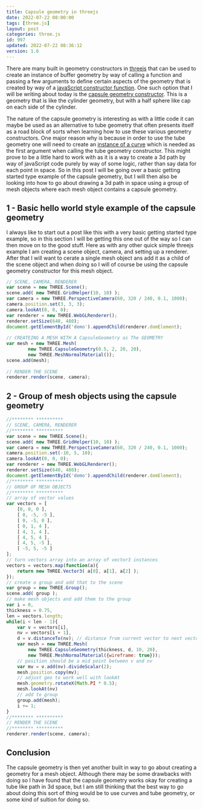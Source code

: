 ```yaml
---
title: Capsule geometry in threejs
date: 2022-07-22 08:00:00
tags: [three.js]
layout: post
categories: three.js
id: 997
updated: 2022-07-22 08:36:12
version: 1.6
---
```


There are many built in geometry constructors in [threejs](https://threejs.org/docs/#manual/en/introduction/Creating-a-scene) that can be used to create an instance of buffer geometry by way of calling a function and passing a few arguments to define certain aspects of the geometry that is created by way of a [javaScript constructor function](/2019/02/27/js-javascript-constructor/). One such option that I will be writing about today is the [capsule geometry constructor](https://threejs.org/docs/#api/en/geometries/CapsuleGeometry). This is a geometry that is like the cylinder geometry, but with a half sphere like cap on each side of the cylinder.

The nature of the capsule geometry is interesting as with a little code it can maybe be used as an alternative to tube geometry that often presents itself as a road block of sorts when learning how to use these various geometry constructors. One major reason why is because in order to use the tube geometry one will need to create an [instance of a curve](/2022/06/17/threejs-curve/) which is needed as the first argument when calling the tube geometry constructor. This might prove to be a little hard to work with as it is a way to create a 3d path by way of javaScript code purely by way of some logic, rather than say data for each point in space. So in this post I will be going over a basic getting started type example of the capsule geometry, but I will then also be looking into how to go about drawing a 3d path in space using a group of mesh objects where each mesh object contains a capsule geometry.

<!-- more -->


## 1 - Basic hello world style example of the capsule geometry

I always like to start out a post like this with a very basic getting started type example, so in this section I will be getting this one out of the way so I can then move on to the good stuff. Here as with any other quick simple threejs example I am creating a scene object, camera, and setting up a renderer. After that I will want to cerate a single mesh object ans add it as a child of the scene object and when doing so I will of course be using the capsule geometry constructor for this mesh object.

```js
// SCENE, CAMERA, RENDERER
var scene = new THREE.Scene();
scene.add( new THREE.GridHelper(10, 10) );
var camera = new THREE.PerspectiveCamera(60, 320 / 240, 0.1, 1000);
camera.position.set(3, 3, 3);
camera.lookAt(0, 0, 0);
var renderer = new THREE.WebGLRenderer();
renderer.setSize(640, 480);
document.getElementById('demo').appendChild(renderer.domElement);
 
// CREATEING A MESH WITH A CapsuleGeometry as The GEOMETRY
var mesh = new THREE.Mesh(
        new THREE.CapsuleGeometry(0.5, 2, 20, 20),
        new THREE.MeshNormalMaterial());
scene.add(mesh);
 
// RENDER THE SCENE
renderer.render(scene, camera);
```

## 2 - Group of mesh objects using the capsule geometry

```js
//******** **********
// SCENE, CAMERA, RENDERER
//******** **********
var scene = new THREE.Scene();
scene.add( new THREE.GridHelper(10, 10) );
var camera = new THREE.PerspectiveCamera(60, 320 / 240, 0.1, 1000);
camera.position.set(-10, 5, 10);
camera.lookAt(0, 0, 0);
var renderer = new THREE.WebGLRenderer();
renderer.setSize(640, 480);
document.getElementById('demo').appendChild(renderer.domElement);
//******** **********
// GROUP OF MESH OBJECTS
//******** **********
// array of vector values
var vectors = [
    [0, 0, 0 ],
    [ 0, -5, -5 ],
    [ 0, -5, 0 ],
    [ 0, 1, 4 ],
    [ 4, 1, 4 ],
    [ 4, 5, 4 ],
    [ 4, 5, -5 ],
    [ -5, 5, -5 ]
];
// turn vectors array into an array of vector3 instances
vectors = vectors.map(function(a){
    return new THREE.Vector3( a[0], a[1], a[2] );
});
// create a group and add that to the scene
var group = new THREE.Group();
scene.add( group );
// make mesh objects and add them to the group
var i = 0,
thickness = 0.75,
len = vectors.length;
while(i < len - 1){
    var v = vectors[i],
    nv = vectors[i + 1],
    d = v.distanceTo(nv); // distance from current vector to next vector
    var mesh = new THREE.Mesh(
        new THREE.CapsuleGeometry(thickness, d, 10, 20),
        new THREE.MeshNormalMaterial({wireframe: true}));
    // position should be a mid point between v and nv
    var mv = v.add(nv).divideScalar(2);
    mesh.position.copy(mv);
    // adjust geo to work well with lookAt
    mesh.geometry.rotateX(Math.PI * 0.5);
    mesh.lookAt(nv)
    // add to group
    group.add(mesh);
    i += 1;
}
//******** **********
// RENDER THE SCENE
//******** **********
renderer.render(scene, camera);
```

## Conclusion

The capsule geometry is then yet another built in way to go about creating a geometry for a mesh object. Although there may be some drawbacks with doing so I have found that the capsule geometry works okay for creating a tube like path in 3d space, but I am still thinking that the best way to go about doing this sort of thing would be to use curves and tube geometry, or some kind of sultion for doing so. 